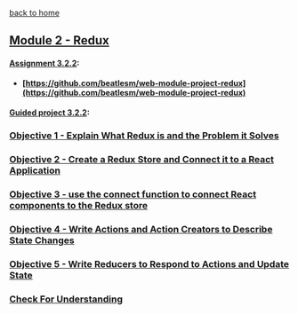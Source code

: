 [back to home](https://github.com/beatlesm/)

## [Module 2 - Redux](https://github.com/beatlesm/web/tree/main/3.2/Module322)

#### [Assignment 3.2.2](./Assign322/README.md):

-   **[https://github.com/beatlesm/web-module-project-redux](https://github.com/beatlesm/web-module-project-redux)**
   
#### [Guided project 3.2.2](./Guided322):


### [Objective 1 - Explain What Redux is and the Problem it Solves](./Objects/Object_1.md)

### [Objective 2 - Create a Redux Store and Connect it to a React Application](./Objects/Object_2.md)

### [Objective 3 - use the connect function to connect React components to the Redux store](./Objects/Object_3.md)

### [Objective 4 - Write Actions and Action Creators to Describe State Changes](./Objects/Object_4.md)

### [Objective 5 - Write Reducers to Respond to Actions and Update State](./Objects/Object_5.md)

### [Check For Understanding](./Objects/Understanding.md)
